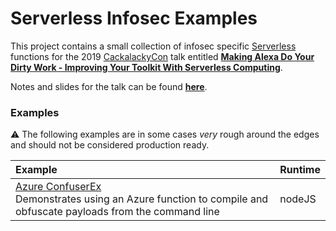 # Serverless Infosec Examples

This project contains a small collection of infosec specific [Serverless](https://github.com/serverless/serverless) functions for the 2019 [CackalackyCon](https://cackalackycon.org/) talk entitled **[Making Alexa Do Your Dirty Work - Improving Your Toolkit With Serverless Computing](https://www.notion.so/jumpm4n/Making-Alexa-Do-Your-Dirty-Work-fcf2ee525bba4a618b84027bfedf4614)**.

Notes and slides for the talk can be found **[here](https://www.notion.so/jumpm4n/Making-Alexa-Do-Your-Dirty-Work-fcf2ee525bba4a618b84027bfedf4614)**.

### Examples

⚠️ The following examples are in some cases *very* rough around the edges and should not be considered production ready.


| Example                                                                                                                                                                                                     | Runtime |
| :---------------------------------------------------------------------------------------------------------------------------------------------------------------------------------------------------------- | :------ |
| [Azure ConfuserEx](https://github.com/gabemarshall/serverless-infosec-examples/tree/master/az-confuserx) <br/> Demonstrates using an Azure function to compile and obfuscate payloads from the command line | nodeJS  |